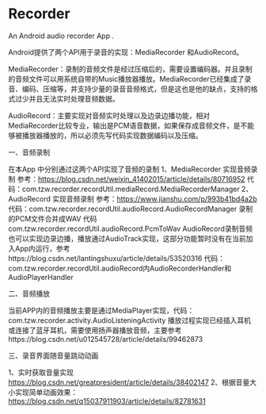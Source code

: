 # Recorder
An Android audio recorder App .

Android提供了两个API用于录音的实现：MediaRecorder 和AudioRecord。

MediaRecorder：录制的音频文件是经过压缩后的，需要设置编码器。并且录制的音频文件可以用系统自带的Music播放器播放。MediaRecorder已经集成了录音、编码、压缩等，并支持少量的录音音频格式，但是这也是他的缺点，支持的格式过少并且无法实时处理音频数据。

AudioRecord：主要实现对音频实时处理以及边录边播功能，相对MediaRecorder比较专业，输出是PCM语音数据，如果保存成音频文件，是不能够被播放器播放的，所以必须先写代码实现数据编码以及压缩。

一、音频录制

在本App 中分别通过这两个API实现了音频的录制
1、MediaRecorder 实现音频录制 参考：https://blog.csdn.net/weixin_41402015/article/details/80716952
代码：com.tzw.recorder.recordUtil.mediaRecord.MediaRecorderManager
2、AudioRecord 实现音频录制 参考：https://www.jianshu.com/p/993b41bd4a2b
代码：com.tzw.recorder.recordUtil.audioRecord.AudioRecordManager
录制的PCM文件合并成WAV 代码 com.tzw.recorder.recordUtil.audioRecord.PcmToWav
AudioRecord录制音频也可以实现边录边播，播放通过AudioTrack实现，这部分功能暂时没有在当前加入App内运行，参考https://blog.csdn.net/lantingshuxu/article/details/53520316
代码：com.tzw.recorder.recordUtil.audioRecord内AudioRecorderHandler和AudioPlayerHandler

二、音频播放

当前APP内的音频播放主要是通过MediaPlayer实现，代码：com.tzw.recorder.activity.AudioListeningActivity
播放过程实现已经插入耳机或连接了蓝牙耳机，需要使用扬声器播放音频，主要参考https://blog.csdn.net/u012545728/article/details/99462873


三、录音界面随音量跳动动画

  1、实时获取音量实现 https://blog.csdn.net/greatpresident/article/details/38402147
  2、根据音量大小实现简单动画效果：https://blog.csdn.net/q15037911903/article/details/82781631



